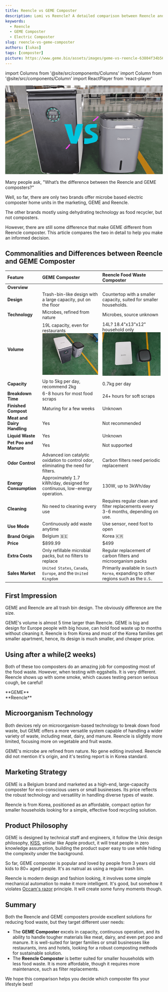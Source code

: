 ```yaml
---
title: Reencle vs GEME Composter
description: Lomi vs Reencle? A detailed comparison between Reencle and GEME composters to help you choose the best option for sustainable food waste management.
keywords:
  - Reencle
  - GEME Composter
  - Electric Composter
slug: reencle-vs-geme-composter
authors: [lukas]
tags: [composter]
picture: https://www.geme.bio/assets/images/geme-vs-reencle-63804f34b568a2a8f9335bd94054e0a1.png
---
```

<head>
    <meta charSet="utf-8" />
    <meta name="twitter:card" content="summary_large_image" />
    <meta data-rh="true" property="og:image" content="https://www.geme.bio/assets/images/geme-vs-reencle-63804f34b568a2a8f9335bd94054e0a1.png" />
    <meta data-rh="true" name="twitter:image" content="https://www.geme.bio/assets/images/geme-vs-reencle-63804f34b568a2a8f9335bd94054e0a1.png"/>
    <meta data-rh="true" property="og:url" content="https://www.geme.bio"/>
    <meta data-rh="true" property="og:locale" content="en"/>
</head>

import Columns from '@site/src/components/Columns'
import Column from '@site/src/components/Column'
import ReactPlayer from 'react-player'

![Reencle vs GEME Composter](./img/geme-vs-reencle.png)


Many people ask, "What’s the difference between the Reencle and GEME composters?"

Well, so far, there are only two brands offer microbe based electric composter home units in the marketing, GEME and Reencle. 

The other brands mostly using dehydrating technology as food recycler, but not composters.

However, there are still some difference that make GEME different from Reencle composter.
This article compares the two in detail to help you make an informed decision.

<!-- truncate -->

## Commonalities and Differences between Reencle and GEME Composter


| Feature                     | GEME Composter                                                                                                                                                                      | Reencle Food Waste Composter                                                                                                                                                       |
|:----------------------------|:------------------------------------------------------------------------------------------------------------------------------------------------------------------------------------|:-----------------------------------------------------------------------------------------------------------------------------------------------------------------------------------|
| **Overview**                | <div className="video__wrapper"><ReactPlayer className="video__player" controls height="100%" url="https://youtu.be/KTn9HMf1DBc" width="100%"/></div>                               | <div className="video__wrapper"><ReactPlayer className="video__player" controls height="100%" url="https://youtu.be/wGmt-L--V8k" width="100%"/></div>                              |
| **Design**                  | Trash-bin-like design with a large capacity, put on the floor                                                                                                                       | Countertop with a smaller capacity, suited for smaller households.                                                                                                                 |
| **Technology**              | Microbes, refined from nature                                                                                                                                                       | Microbes, source unknown                                                                                                                                                           |
| **Volume**                  | 19L capacity, even for restaurants ![Reencle vs GEME Composter](./img/geme-vs-reencle-size.png)                                                                                     | 14L? 18.4"x13"x12" household only ![Reencle vs GEME Composter Top View](./img/geme-vs-reencle-size-top.png)                                                                        |
| **Capacity**                | Up to 5kg per day, recommend 2kg                                                                                                                                                    | 0.7kg per day                                                                                                                                                                      |
| **Breakdown Time**          | 6-8 hours for most food scraps                                                                                                                                                      | 24+ hours for soft scraps                                                                                                                                                          |
| **Finished Compost**        | Maturing for a few weeks                                                                                                                                                            | Unknown                                                                                                                                                                            |
| **Meat and Dairy Handling** | Yes                                                                                                                                                                                 | Not recommended                                                                                                                                                                    |
| **Liquid Waste**            | Yes                                                                                                                                                                                 | Unknown                                                                                                                                                                            |
| **Pet Poo and Manure**      | Yes                                                                                                                                                                                 | Not supported                                                                                                                                                                      |
| **Odor Control**            | Advanced ion catalytic oxidation to control odor, eliminating the need for filters.                                                                                                 | Carbon filters need periodic replacement                                                                                                                                           |
| **Energy Consumption**      | Approximately 1.7 kWh/day, designed for continuous, low-energy operation.                                                                                                           | 130W, up to 3kWh/day                                                                                                                                                               |
| **Cleaning**                | No need to cleaning every use                                                                                                                                                       | Requires regular clean and filter replacements every 3-6 months, depending on use.                                                                                                 |
| **Use Mode**                | Continuously add waste anytime<div className="video__wrapper"><ReactPlayer className="video__player" controls height="100%" url="https://youtu.be/LZzssf_gebU" width="100%"/></div> | Use sensor, need foot to open<div className="video__wrapper"><ReactPlayer className="video__player" controls height="100%" url="https://youtu.be/eHi8qMaVw2I" width="100%"/></div> |
| **Brand Origin**            | Belgium 🇧🇪                                                                                                                                                                        | Korea 🇰🇷                                                                                                                                                                         |
| **Price**                   | $899.99                                                                                                                                                                             | $499                                                                                                                                                                               |
| **Extra Costs**             | Only refillable microbial packs, but no filters to replace                                                                                                                          | Regular replacement of carbon filters and microorganism packs                                                                                                                      |
| **Sales Market**            | `United States`, `Canada`, `Europe`, and the `United Kingdom`                                                                                                                       | Primarily available in `South Korea`, expanding to other regions such as the `U.S.`                                                                                                |

## First Impression

GEME and Reencle are all trash bin design. The obviously difference are the size. 
<div className="video__wrapper"><ReactPlayer className="video__player" controls height="100%" url="https://youtube.com/shorts/l985Jx-BKOU" width="100%"/></div>

GEME's volume is almost 5 time larger than Reencle. 
GEME is big and design for Europe people with big house, can hold food waste up to months without cleaning it.
Reencle is from Korea and most of the Korea families get smaller apartment, hence, its design is much smaller, and cheaper price.


## Using after a while(2 weeks)

Both of these too composters do an amazing job for composting most of the food waste. However, when testing with eggshells. 
It is very different. Reencle shows up with some smoke, which causes testing person serious cough, be careful!

<Columns>
  <Column className='text--left'>
    <div className="video__wrapper">
      <ReactPlayer className="video__player" controls height="100%" url="https://youtu.be/gD-kO5KGkm4" width="100%"/>
    </div>
    **GEME**
  </Column>

  <Column className='text--center text--left'>
    <div className="video__wrapper">
      <ReactPlayer className="video__player" controls height="100%" url="https://youtu.be/QJhsOhZgi7A" width="100%"/>
    </div>
    **Reencle**
  </Column>
</Columns>

## Microorganism Technology

Both devices rely on microorganism-based technology to break down food waste, 
but GEME offers a more versatile system capable of handling a wider variety of waste, including meat, dairy, and manure. 
Reencle is slightly more limited, focusing more on vegetable and fruit waste.

GEME's microbe are refined from nature. No gene editing involved. 
Reencle did not mention it's origin, and it's testing report is in Korea standard.

[//]: # (![Reencle Design]&#40;./img/img_10.png&#41;)


## Marketing Strategy

GEME is a Belgium brand and marketed as a high-end, large-capacity composter for eco-conscious users or small businesses. 
Its price reflects the robust technology and versatility in handling diverse types of waste. 

Reencle is from Korea, positioned as an affordable, compact option for smaller households looking for a simple, effective food recycling solution.



## Product Philosophy

GEME is designed by technical staff and engineers, it follow the Unix design philosophy, [KISS](https://en.wikipedia.org/wiki/KISS_principle), 
similar like Apple product, it will treat people in zero knowledge assumption, building the product super easy to use while hiding
the complexity under the background. 

So far, GEME composter is popular and loved by people from 3 years old kids to 80+ aged people. 
It's as natrual as using a regular trash bin. 

Reencle is modern design and fashion looking, it involves some simple mechanical automation to make it more intelligent.
It's good, but somehow it violates [Occam's razor](https://en.wikipedia.org/wiki/Occam%27s_razor) principle. 
It will create some funny moments though.

<div className="video__wrapper"><ReactPlayer className="video__player" controls height="100%" url="https://youtu.be/eHi8qMaVw2I" width="100%"/></div>


## Summary

Both the Reencle and GEME composters provide excellent solutions for reducing food waste, but they target different user needs:

- The **GEME Composter** excels in capacity, continuous operation, and its ability to handle tougher materials like meat, 
  dairy, and even pet poo and manure. It is well-suited for larger families or small businesses like restaurants, inns and hotels,
  looking for a robust composting methods for sustainable solution.
- The **Reencle Composter** is better suited for smaller households with less food waste. It is more affordable, 
  though it requires more maintenance, such as filter replacements.

We hope this comparison helps you decide which composter fits your lifestyle best!
